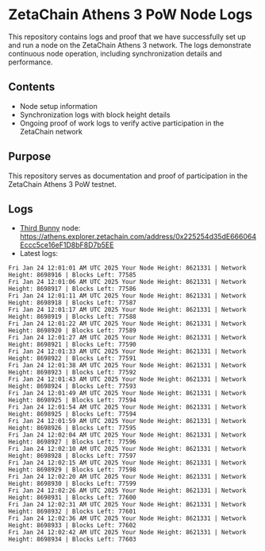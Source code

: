 # ZetaChain Athens 3 PoW Node Logs
This repository contains logs and proof that we have successfully set up and run a node on the ZetaChain Athens 3 network. The logs demonstrate continuous node operation, including synchronization details and performance.

## Contents
- Node setup information
- Synchronization logs with block height details
- Ongoing proof of work logs to verify active participation in the ZetaChain network

## Purpose
This repository serves as documentation and proof of participation in the ZetaChain Athens 3 PoW testnet.

## Logs

- [Third Bunny](https://thirdbunny.xyz/) node: https://athens.explorer.zetachain.com/address/0x225254d35dE666064Eccc5ce16eF1D8bF8D7b5EE
- Latest logs:
```
Fri Jan 24 12:01:01 AM UTC 2025 Your Node Height: 8621331 | Network Height: 8698916 | Blocks Left: 77585
Fri Jan 24 12:01:06 AM UTC 2025 Your Node Height: 8621331 | Network Height: 8698917 | Blocks Left: 77586
Fri Jan 24 12:01:11 AM UTC 2025 Your Node Height: 8621331 | Network Height: 8698918 | Blocks Left: 77587
Fri Jan 24 12:01:17 AM UTC 2025 Your Node Height: 8621331 | Network Height: 8698919 | Blocks Left: 77588
Fri Jan 24 12:01:22 AM UTC 2025 Your Node Height: 8621331 | Network Height: 8698920 | Blocks Left: 77589
Fri Jan 24 12:01:27 AM UTC 2025 Your Node Height: 8621331 | Network Height: 8698921 | Blocks Left: 77590
Fri Jan 24 12:01:33 AM UTC 2025 Your Node Height: 8621331 | Network Height: 8698922 | Blocks Left: 77591
Fri Jan 24 12:01:38 AM UTC 2025 Your Node Height: 8621331 | Network Height: 8698923 | Blocks Left: 77592
Fri Jan 24 12:01:43 AM UTC 2025 Your Node Height: 8621331 | Network Height: 8698924 | Blocks Left: 77593
Fri Jan 24 12:01:49 AM UTC 2025 Your Node Height: 8621331 | Network Height: 8698925 | Blocks Left: 77594
Fri Jan 24 12:01:54 AM UTC 2025 Your Node Height: 8621331 | Network Height: 8698925 | Blocks Left: 77594
Fri Jan 24 12:01:59 AM UTC 2025 Your Node Height: 8621331 | Network Height: 8698926 | Blocks Left: 77595
Fri Jan 24 12:02:04 AM UTC 2025 Your Node Height: 8621331 | Network Height: 8698927 | Blocks Left: 77596
Fri Jan 24 12:02:10 AM UTC 2025 Your Node Height: 8621331 | Network Height: 8698928 | Blocks Left: 77597
Fri Jan 24 12:02:15 AM UTC 2025 Your Node Height: 8621331 | Network Height: 8698929 | Blocks Left: 77598
Fri Jan 24 12:02:20 AM UTC 2025 Your Node Height: 8621331 | Network Height: 8698930 | Blocks Left: 77599
Fri Jan 24 12:02:26 AM UTC 2025 Your Node Height: 8621331 | Network Height: 8698931 | Blocks Left: 77600
Fri Jan 24 12:02:31 AM UTC 2025 Your Node Height: 8621331 | Network Height: 8698932 | Blocks Left: 77601
Fri Jan 24 12:02:36 AM UTC 2025 Your Node Height: 8621331 | Network Height: 8698933 | Blocks Left: 77602
Fri Jan 24 12:02:42 AM UTC 2025 Your Node Height: 8621331 | Network Height: 8698934 | Blocks Left: 77603
```
